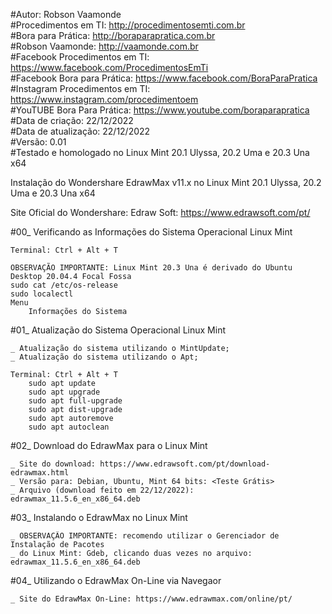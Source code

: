 #Autor: Robson Vaamonde<br>
#Procedimentos em TI: http://procedimentosemti.com.br<br>
#Bora para Prática: http://boraparapratica.com.br<br>
#Robson Vaamonde: http://vaamonde.com.br<br>
#Facebook Procedimentos em TI: https://www.facebook.com/ProcedimentosEmTi<br>
#Facebook Bora para Prática: https://www.facebook.com/BoraParaPratica<br>
#Instagram Procedimentos em TI: https://www.instagram.com/procedimentoem<br>
#YouTUBE Bora Para Prática: https://www.youtube.com/boraparapratica<br>
#Data de criação: 22/12/2022<br>
#Data de atualização: 22/12/2022<br>
#Versão: 0.01<br>
#Testado e homologado no Linux Mint 20.1 Ulyssa, 20.2 Uma e 20.3 Una x64

Instalação do Wondershare EdrawMax v11.x no Linux Mint 20.1 Ulyssa, 20.2 Uma e 20.3 Una x64

Site Oficial do Wondershare: Edraw Soft: https://www.edrawsoft.com/pt/

#00_ Verificando as Informações do Sistema Operacional Linux Mint<br>

	Terminal: Ctrl + Alt + T

	OBSERVAÇÃO IMPORTANTE: Linux Mint 20.3 Una é derivado do Ubuntu Desktop 20.04.4 Focal Fossa
	sudo cat /etc/os-release
	sudo localectl
	Menu
		Informações do Sistema

#01_ Atualização do Sistema Operacional Linux Mint<br>

	_ Atualização do sistema utilizando o MintUpdate;
	_ Atualização do sistema utilizando o Apt;

	Terminal: Ctrl + Alt + T
		sudo apt update
		sudo apt upgrade
		sudo apt full-upgrade
		sudo apt dist-upgrade
		sudo apt autoremove
		sudo apt autoclean

#02_ Download do EdrawMax para o Linux Mint<br>

	_ Site do download: https://www.edrawsoft.com/pt/download-edrawmax.html
	_ Versão para: Debian, Ubuntu, Mint 64 bits: <Teste Grátis>
	_ Arquivo (download feito em 22/12/2022): edrawmax_11.5.6_en_x86_64.deb

#03_ Instalando o EdrawMax no Linux Mint<br>

	_ OBSERVAÇÃO IMPORTANTE: recomendo utilizar o Gerenciador de Instalação de Pacotes
	_ do Linux Mint: Gdeb, clicando duas vezes no arquivo: edrawmax_11.5.6_en_x86_64.deb

#04_ Utilizando o EdrawMax On-Line via Navegaor

	_ Site do EdrawMax On-Line: https://www.edrawmax.com/online/pt/